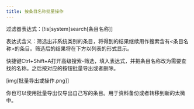 ```yaml
---
title: 按条目名称批量操作
---
```


过滤器表达式：[!is[system]search[条目名称]]

表达式含义：筛选出非系统类别的条目，将得到的结果继续用作搜索含有<条目名称>的条目。筛选后的结果将在下方以列表的形式显示。

快捷键Ctrl+Shift+A打开高级搜索-筛选，填入表达式，并把条目名称改为需要查找的名称。之后按对应的按钮批量导出或者删除。

[img[批量导出或操作.png]]


你也可以使用批量导出仅导出自己写的条目。用于资料备份或者转移到新的太微中。

